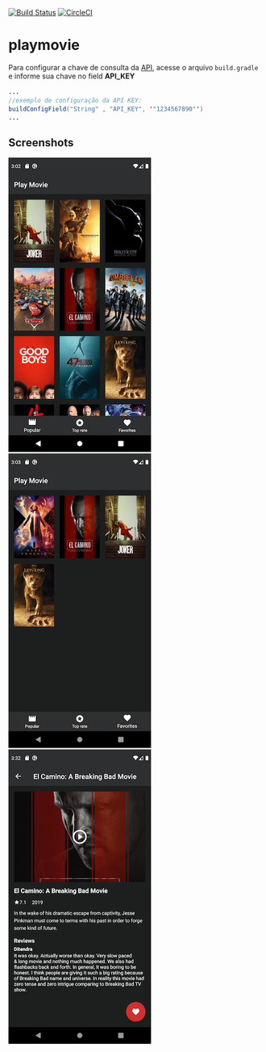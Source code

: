 [![Build Status](https://travis-ci.com/jonathanarodr/playmovie.svg?branch=master)](https://travis-ci.com/jonathanarodr/playmovie)
[![CircleCI](https://circleci.com/gh/jonathanarodr/playmovie/tree/master.svg?style=svg)](https://circleci.com/gh/jonathanarodr/playmovie/tree/master.svg?style=svg)

# playmovie

Para configurar a chave de consulta da [API](https://www.themoviedb.org/), acesse o arquivo `build.gradle` e informe sua chave no field **API_KEY**

```java
...
//exemplo de configuração da API KEY:
buildConfigField("String" , "API_KEY", '"1234567890"')
...
```

## Screenshots

![List of popular movies](screenshots/popular_movie.png "A list of popular movies")
![List of favorite movies](screenshots/favorite_movie.png "A list of favorite movies")
![Movie details](screenshots/detail_movie.png "Details for a specific movie")
